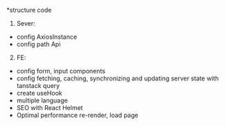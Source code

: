 \*structure code

1. Sever:

- config AxiosInstance
- config path Api

2. FE:

- config form, input components
- config fetching, caching, synchronizing and updating server state with tanstack query
- create useHook
- multiple language
- SEO with React Helmet
- Optimal performance re-render, load page
